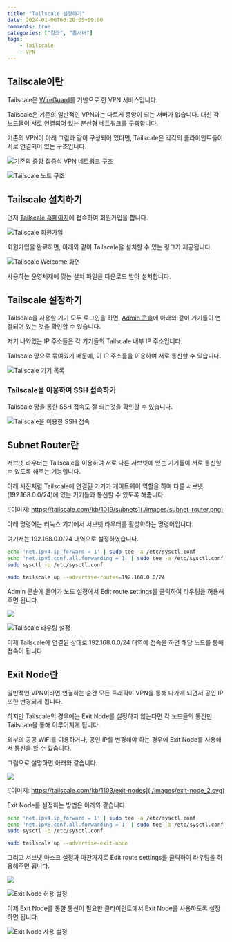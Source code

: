 ```yaml
---
title: "Tailscale 설정하기"
date: 2024-01-06T00:20:05+09:00
comments: true
categories: ["강좌", "홈서버"]
tags:
    - Tailscale
    - VPN
---
```


## Tailscale이란

Tailscale은 [WireGuard](https://www.wireguard.com/)를 기반으로 한 VPN 서비스입니다.

Tailscale은 기존의 일반적인 VPN과는 다르게 중앙이 되는 서버가 없습니다.
대신 각 노드들이 서로 연결되어 있는 분산형 네트워크를 구축합니다.

기존의 VPN이 아래 그럼과 같이 구성되어 있다면, Tailscale은 각각의 클라이언트들이 서로 연결되어 있는 구조입니다.

![기존의 중앙 집중식 VPN 네트워크 구조](./images/diagram_1.png)

![Tailscale 노드 구조](./images/diagram_2.png)

## Tailscale 설치하기

먼저 [Tailscale 홈페이지](https://tailscale.com/)에 접속하여 회원가입을 합니다.

![Tailscale 회원가입](./images/tailscale_login.png)

회원가입을 완료하면, 아래와 같이 Tailscale을 설치할 수 있는 링크가 제공됩니다.

![Tailscale Welcome 화면](./images/tailscale_welcome.png)

사용하는 운영체제에 맞는 설치 파일을 다운로드 받아 설치합니다.

## Tailscale 설정하기

Tailscale을 사용할 기기 모두 로그인을 하면, [Admin 콘솔](https://login.tailscale.com/admin/machines)에 아래와 같이 기기들이 연결되어 있는 것을 확인할 수 있습니다.

저기 나와있는 IP 주소들은 각 기기들의 Tailscale 내부 IP 주소입니다.

Tailscale 망으로 묶여있기 때문에, 이 IP 주소들을 이용하여 서로 통신할 수 있습니다.

![Tailscale 기기 목록](./images/tailscale_devices.png)

### Tailscale을 이용하여 SSH 접속하기

Tailscale 망을 통한 SSH 접속도 잘 되는것을 확인할 수 있습니다.

![Tailscale을 이용한 SSH 접속](./images/tailscale_ssh.png)

## Subnet Router란

서브넷 라우터는 Tailscale을 이용하여 서로 다른 서브넷에 있는 기기들이 서로 통신할 수 있도록 해주는 기능입니다.

아래 사진처럼 Tailscale에 연결된 기기가 게이트웨이 역할을 하여 다른 서브넷(192.168.0.0/24)에 있는 기기들과 통신할 수 있도록 해줍니다.

![이미지: https://tailscale.com/kb/1019/subnets](./images/subnet_router.png)

아래 명령어는 리눅스 기기에서 서브넷 라우터를 활성화하는 명령어입니다.

여기서는 192.168.0.0/24 대역으로 설정하였습니다.

```sh
echo 'net.ipv4.ip_forward = 1' | sudo tee -a /etc/sysctl.conf
echo 'net.ipv6.conf.all.forwarding = 1' | sudo tee -a /etc/sysctl.conf
sudo sysctl -p /etc/sysctl.conf

sudo tailscale up --advertise-routes=192.168.0.0/24
```

Admin 콘솔에 들어가 노드 설정에서 Edit route settings를 클릭하여 라우팅을 허용해주면 됩니다.

![](./images/subnet_router_setting.png)

![Tailscale 라우팅 설정](./images/subnet_router_setting_2.png)

이제 Tailscale에 연결된 상태로 192.168.0.0/24 대역에 접속을 하면 해당 노드를 통해 접속이 됩니다.

## Exit Node란

일반적인 VPN이라면 연결하는 순간 모든 트래픽이 VPN을 통해 나가게 되면서 공인 IP 또한 변경되게 됩니다.

하지만 Tailscale의 경우에는 Exit Node를 설정하지 않는다면 각 노드들의 통신만 Tailscale을 통해 이루어지게 됩니다.

외부의 공공 WiFi를 이용하거나, 공인 IP를 변경해야 하는 경우에 Exit Node를 사용해서 통신을 할 수 있습니다.

그림으로 설명하면 아래와 같습니다.

![](./images/exit-node_1.svg)

![이미지: https://tailscale.com/kb/1103/exit-nodes](./images/exit-node_2.svg)

Exit Node를 설정하는 방법은 아래와 같습니다.

```sh
echo 'net.ipv4.ip_forward = 1' | sudo tee -a /etc/sysctl.conf
echo 'net.ipv6.conf.all.forwarding = 1' | sudo tee -a /etc/sysctl.conf
sudo sysctl -p /etc/sysctl.conf

sudo tailscale up --advertise-exit-node
```

그리고 서브넷 마스크 설정과 마찬가지로 Edit route settings를 클릭하여 라우팅을 허용해주면 됩니다.

![](./images/exit-node_setting.png)

![Exit Node 허용 설정](./images/exit-node_setting_2.png)

이제 Exit Node를 통한 통신이 필요한 클라이언트에서 Exit Node를 사용하도록 설정하면 됩니다.

![Exit Node 사용 설정](./images/exit-node_setting.png)
